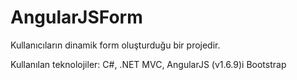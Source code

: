 # AngularJSForm
Kullanıcıların dinamik form oluşturduğu bir projedir. 

Kullanılan teknolojiler: C#, .NET MVC, AngularJS (v1.6.9)i Bootstrap
